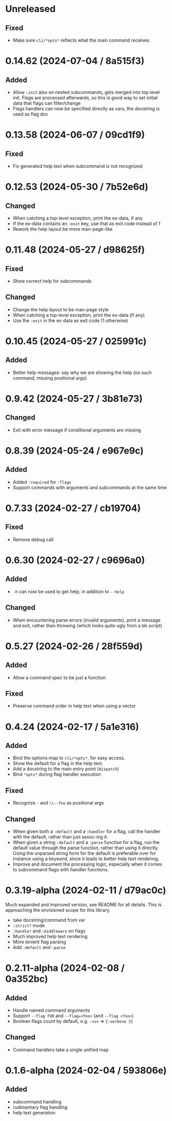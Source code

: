 # Unreleased

## Fixed

- Make sure `cli/*opts*` reflects what the main command receives

# 0.14.62 (2024-07-04 / 8a515f3)

## Added

- Allow `:init` also on nested subcommands, gets merged into top level init.
  Flags are processed afterwards, so this is good way to set initial data that
  flags can filter/change
- Flags handlers can now be specified directly as vars, the docstring is used as flag doc

# 0.13.58 (2024-06-07 / 09cd1f9)

## Fixed

- Fix generated help text when subcommand is not recognized

# 0.12.53 (2024-05-30 / 7b52e6d)

## Changed

- When catching a top-level exception, print the ex-data, if any
- If the ex-data contains an `:exit` key, use that as exit code instead of 1
- Rework the help layout be more man-page-like
    
# 0.11.48 (2024-05-27 / d98625f)

## Fixed

- Show correct help for subcommands

## Changed

- Change the help layout to be man-page style
- When catching a top-level exception, print the ex-data (if any)
- Use the `:exit` in the ex-data as exit code (1 otherwise)

# 0.10.45 (2024-05-27 / 025991c)

## Added

- Better help messages: say why we are showing the help (no such command,
  missing positional args)

# 0.9.42 (2024-05-27 / 3b81e73)

## Changed

- Exit with error message if conditional arguments are missing

# 0.8.39 (2024-05-24 / e967e9c)

## Added

- Added `:required` for `:flags`
- Support commands with arguments and subcommands at the same time

# 0.7.33 (2024-02-27 / cb19704)

## Fixed

- Remove debug call

# 0.6.30 (2024-02-27 / c9696a0)

## Added

- `-h` can now be used to get help, in addition to `--help`

## Changed

- When encountering parse errors (invalid arguments), print a message and exit,
  rather than throwing (which looks quite ugly from a bb script)

# 0.5.27 (2024-02-26 / 28f559d)

## Added

- Allow a command spec to be just a function

## Fixed

- Preserve command order in help text when using a vector

# 0.4.24 (2024-02-17 / 5a1e316)

## Added

- Bind the options map to `cli/*opts*`, for easy access.
- Show the default for a flag in the help text.
- Add a docstring to the main entry point (`dispatch`)
- Bind `*opts*` during flag handler execution

## Fixed

- Recognize `-` and `\\--foo` as positional args

## Changed

- When given both a `:default` and a `:handler` for a flag, call the handler
  with the default, rather than just assoc-ing it.
- When given a string `:default` and a `:parse` function for a flag, run the
  default value through the parse function, rather than using it directly. Using
  the unparsed string form for the default is preferable over for instance using
  a keyword, since it leads to better help text rendering.
- Improve and document the processing logic, especially when it comes to
  subcommand flags with handler functions.

# 0.3.19-alpha (2024-02-11 / d79ac0c)

Much expanded and improved version, see README for all details. This is
approaching the envisioned scope for this library.

- take docstring/command from var
- `:strict?` mode
- `:handler` and `:middleware` on flags
- Much improved help text rendering
- More lenient flag parsing
- Add `:default` and `:parse`

# 0.2.11-alpha (2024-02-08 / 0a352bc)

## Added

- Handle named command arguments
- Support `--flag FOO` and `--flag=<foo>` (and `--flag <foo>`)
- Boolean flags count by default, e.g. `-vvv` => `{:verbose 3}`

## Changed

- Command handlers take a single unified map

# 0.1.6-alpha (2024-02-04 / 593806e)

## Added

- subcommand handling 
- rudimentary flag handling
- help text generation
